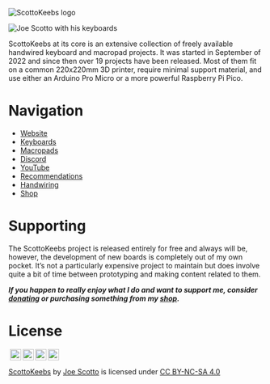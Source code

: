 ![ScottoKeebs logo](https://github.com/joe-scotto/scottokeebs/assets/8194147/d13ea430-0d15-4b06-acb6-fe8aa295f84d)


![Joe Scotto with his keyboards](https://github.com/joe-scotto/scottokeebs/assets/8194147/afba37af-4600-497a-99e5-f7feeaef8ee7)

ScottoKeebs at its core is an extensive collection of freely available handwired keyboard and macropad projects. It was started in September of 2022 and since then over 19 projects have been released. Most of them fit on a common 220x220mm 3D printer, require minimal support material, and use either an Arduino Pro Micro or a more powerful Raspberry Pi Pico.

# Navigation
- [Website](https://scottokeebs.com)
- [Keyboards](https://scottokeebs.com/blogs/keyboards)
- [Macropads](https://scottokeebs.com/blogs/macropads)
- [Discord](https://discord.gg/vN6X3z8eyv)
- [YouTube](https://youtube.com/joe_scotto)
- [Recommendations](https://scottokeebs.com/pages/recommendations)
- [Handwiring](https://www.youtube.com/watch?v=hjml-K-pV4E)
- [Shop](https://www.youtube.com/watch?v=hjml-K-pV4E)

# Supporting

The ScottoKeebs project is released entirely for free and always will be, however, the development of new boards is completely out of my own pocket. It’s not a particularly expensive project to maintain but does involve quite a bit of time between prototyping and making content related to them.

**_If you happen to really enjoy what I do and want to support me, consider [donating](https://donate.stripe.com/eVa14Yev83SmavmbII) or purchasing something from my [shop](https://www.scottokeebs.com/shop)._**

# License

<img style="height:22px!important;margin-left:3px;vertical-align:text-bottom;" src="https://mirrors.creativecommons.org/presskit/icons/cc.svg?ref=chooser-v1"><img style="height:22px!important;margin-left:3px;vertical-align:text-bottom;" src="https://mirrors.creativecommons.org/presskit/icons/by.svg?ref=chooser-v1"><img style="height:22px!important;margin-left:3px;vertical-align:text-bottom;" src="https://mirrors.creativecommons.org/presskit/icons/nc.svg?ref=chooser-v1"><img style="height:22px!important;margin-left:3px;vertical-align:text-bottom;" src="https://mirrors.creativecommons.org/presskit/icons/sa.svg?ref=chooser-v1"></a></p>

<p xmlns:cc="http://creativecommons.org/ns#" xmlns:dct="http://purl.org/dc/terms/"><a property="dct:title" rel="cc:attributionURL" href="https://github.com/joe-scotto/scottokeebs">ScottoKeebs</a> by <a rel="cc:attributionURL dct:creator" property="cc:attributionName" href="https://github.com/joe-scotto">Joe Scotto</a> is licensed under <a href="http://creativecommons.org/licenses/by-nc-sa/4.0/?ref=chooser-v1" target="_blank" rel="license noopener noreferrer" style="display:inline-block;">CC BY-NC-SA 4.0
